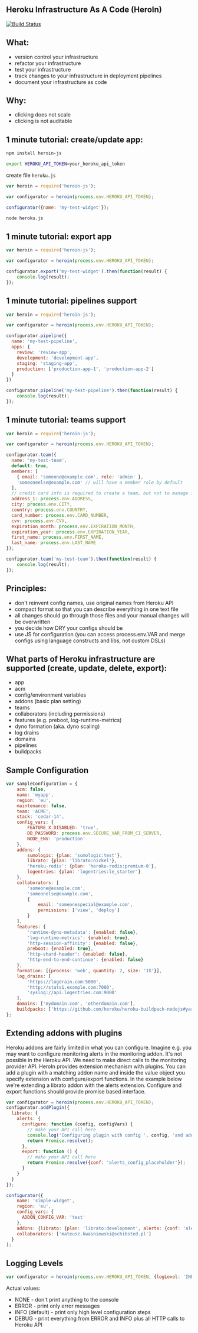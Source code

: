 Heroku Infrastructure As A Code (HeroIn)
-------

[![Build Status](https://travis-ci.org/Schibsted-Tech-Polska/HeroIn.svg?branch=master)](https://travis-ci.org/Schibsted-Tech-Polska/HeroIn)

What:
------
- version control your infrastructure 
- refactor your infrastructure
- test your infrastructure 
- track changes to your infrastructure in deployment pipelines
- document your infrastructure as code

Why:
------
- clicking does not scale
- clicking is not auditable

1 minute tutorial: create/update app:
------
```bash
npm install heroin-js
```
```bash
export HEROKU_API_TOKEN=your_heroku_api_token
```

create file `heroku.js`
```javascript
var heroin = require('heroin-js');

var configurator = heroin(process.env.HEROKU_API_TOKEN);

configurator({name: 'my-test-widget'});
```

```bash
node heroku.js
```


1 minute tutorial: export app
------

```javascript
var heroin = require('heroin-js');

var configurator = heroin(process.env.HEROKU_API_TOKEN);

configurator.export('my-test-widget').then(function(result) {
	console.log(result);
});
```

1 minute tutorial: pipelines support
------

```javascript
var heroin = require('heroin-js');

var configurator = heroin(process.env.HEROKU_API_TOKEN);

configurator.pipeline({
  name: 'my-test-pipeline',
  apps: {
    review: 'review-app',
    development: 'development-app',
    staging: 'staging-app',
    production: ['production-app-1', 'production-app-2']
  }
})

configurator.pipeline('my-test-pipeline').then(function(result) {
	console.log(result);
});
```

1 minute tutorial: teams support
------

```javascript
var heroin = require('heroin-js');

var configurator = heroin(process.env.HEROKU_API_TOKEN);

configurator.team({
  name: 'my-test-team',
  default: true,
  members: [
    { email: 'someone@example.com', role: 'admin' },
    'someoneelse@example.com' // will have a member role by default
  ],
  // credit card info is required to create a team, but not to manage it
  address_1: process.env.ADDRESS,
  city: process.env.CITY,
  country: process.env.COUNTRY,
  card_number: process.env.CARD_NUMBER,
  cvv: process.env.CVV,
  expiration_month: process.env.EXPIRATION_MONTH,
  expiration_year: process.env.EXPIRATION_YEAR,
  first_name: process.env.FIRST_NAME,
  last_name: process.env.LAST_NAME
});

configurator.team('my-test-team').then(function(result) {
	console.log(result);
});
```

Principles:
------
- don't reinvent config names, use original names from Heroku API
- compact format so that you can describe everything in one text file
- all changes should go through those files and your manual changes will be overwritten 
- you decide how DRY your configs should be 
- use JS for configuration (you can access process.env.VAR and merge configs using language constructs and libs, not custom DSLs)

What parts of Heroku infrastructure are supported (create, update, delete, export):
------
- app
- acm
- config/environment variables
- addons (basic plan setting)
- teams
- collaborators (including permissions)
- features (e.g. preboot, log-runtime-metrics)
- dyno formation (aka. dyno scaling)
- log drains 
- domains
- pipelines
- buildpacks

Sample Configuration
------
```javascript
var sampleConfiguration = {
    acm: false,
    name: 'myapp',
    region: 'eu',
    maintenance: false,
    team: 'ACME',
    stack: 'cedar-14',
    config_vars: {
        FEATURE_X_DISABLED: 'true',
        DB_PASSWORD: process.env.SECURE_VAR_FROM_CI_SERVER,
        NODE_ENV: 'production'
    },
    addons: {
        sumologic: {plan: 'sumologic:test'},
        librato: {plan: 'librato:nickel'},
        'heroku-redis': {plan: 'heroku-redis:premium-0'},
        logentries: {plan: 'logentries:le_starter'}
    },
    collaborators: [
        'someone@example.com',
        'someonelse@example.com',
        {
            email: 'someonespecial@example.com',
            permissions: ['view', 'deploy']
        }
    ],
    features: {
        'runtime-dyno-metadata': {enabled: false},
        'log-runtime-metrics': {enabled: true},
        'http-session-affinity': {enabled: false},
        preboot: {enabled: true},
        'http-shard-header': {enabled: false},
        'http-end-to-end-continue': {enabled: false}
    },
    formation: [{process: 'web', quantity: 2, size: '1X'}],
    log_drains: [
        'https://logdrain.com:5000',
        'http://stats1.example.com:7000',
        'syslog://api.logentries.com:9000'
    ],
    domains: ['mydomain.com', 'otherdomain.com'],
    buildpacks: ['https://github.com/heroku/heroku-buildpack-nodejs#yarn']
};
```

Extending addons with plugins
------
Heroku addons are fairly limited in what you can configure. Imagine e.g. you may want to configure monitoring alerts in the monitoring addon.
It's not possible in the Heroku API. We need to make direct calls to the monitoring provider API. HeroIn provides extension mechanism with plugins.
You can add a plugin with a matching addon name and inside the value object you specify extension with configure/export functions.
In the example below we're extending a librato addon with the alerts extension. Configure and export functions should provide promise based interface. 
```javascript
var configurator = heroin(process.env.HEROKU_API_TOKEN);
configurator.addPlugin({
  librato: {
    alerts: {
      configure: function (config, configVars) {
        // make your API call here
        console.log('Configuring plugin with config ', config, 'and additional config vars', configVars);
        return Promise.resolve();
      },
      export: function () {
        // make your API call here
        return Promise.resolve({conf: 'alerts_config_placeholder'});
      }
    }
  }
});

configurator({
    name: 'simple-widget',
    region: 'eu',
    config_vars: {
      ADDON_CONFIG_VAR: 'test'
    },
    addons: {librato: {plan: 'librato:development', alerts: {conf: 'alerts_config_placeholder'}}},
    collaborators: ['mateusz.kwasniewski@schibsted.pl']
  }
);
```

Logging Levels
------

```javascript
var configurator = heroin(process.env.HEROKU_API_TOKEN, {logLevel: 'INFO'});
```

Actual values:
- NONE - don't print anything to the console
- ERROR - print only error messages
- INFO (default) - print only high level configuration steps
- DEBUG - print everything from ERROR and INFO plus all HTTP calls to Heroku API

